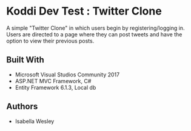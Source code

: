 # Koddi Dev Test : Twitter Clone

A simple "Twitter Clone" in which users begin by registering/logging in. Users are directed to a page where they can post tweets and have the option to view their previous posts.

## Built With

* Microsoft Visual Studios Community 2017
* ASP.NET MVC Framework, C#
* Entity Framework 6.1.3, Local db

## Authors

* Isabella Wesley
